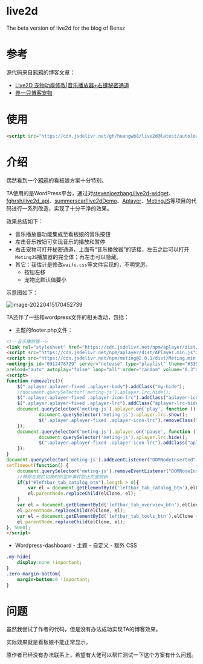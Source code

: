 # live2d
 The beta version of live2d for the blog of Bensz

# 参考

源代码来自[鸦鸦](https://crowya.com/)的博客文章：

+ [Live2D 宠物功能修改|音乐播放器+右键秘密通道](https://crowya.com/1088)
+ [养一只博客宠物](https://crowya.com/1092)

# 使用

```html
<script src="https://cdn.jsdelivr.net/gh/huangwb8/live2d@latest/autoload.js"></script> 
```

# 介绍

偶然看到一个[鸦鸦](https://crowya.com/)的看板娘方案十分特别。

TA使用的是WordPress平台，通过对[stevenjoezhang/live2d-widget](https://github.com/stevenjoezhang)、[fghrsh/live2d_api](https://github.com/fghrsh/live2d_api)、[summerscar/live2dDemo](https://github.com/summerscar/live2dDemo)、[Aplayer](https://github.com/DIYgod/APlayer)、[MetingJS](https://github.com/metowolf/MetingJS)等项目的代码进行一系列改造，实现了十分干净的效果。

效果总结如下：

+ 音乐播放器功能集成至看板娘的音乐按钮
+ 左击音乐按钮可实现音乐的播放和暂停
+ 右击宠物可打开秘密通道，上面有“音乐播放器”的链接，左击之后可以打开`MetingJS`播放器的完全体；再左击可以隐藏。
+ 其它：我估计是修改`waifu.css`等文件实现的，不明觉厉。
  + 按钮左移
  + 宠物比默认值要小

示意图如下：

![image-20220415170452739](https://chevereto2.hwb0307.top:7500/images/2022/04/15/image-20220415170452739.png)

TA还作了一些和wordpress文件的相关改动，包括：

+ 主题的footer.php文件：

```HTML
<!--音乐播放器-->
<link rel="stylesheet" href="https://cdn.jsdelivr.net/npm/aplayer/dist/APlayer.min.css">
<script src="https://cdn.jsdelivr.net/npm/aplayer/dist/APlayer.min.js"></script>
<script src="https://cdn.jsdelivr.net/npm/meting@2.0.1/dist/Meting.min.js"></script>
<meting-js id="6912478729" server="netease" type="playlist" theme="#339981" fixed="true"
preload="auto" autoplay="false" loop="all" order="random" volume="0.3"></meting-js>
<script>
function removelrc(){
	$(".aplayer.aplayer-fixed .aplayer-body").addClass("my-hide");
	//document.querySelector('meting-js').aplayer.lrc.hide();
	$(".aplayer.aplayer-fixed .aplayer-icon-lrc").addClass("aplayer-icon-lrc-inactivity");
	$(".aplayer.aplayer-fixed .aplayer-lrc").addClass("aplayer-lrc-hide");
	document.querySelector('meting-js').aplayer.on('play', function () {
    		document.querySelector('meting-js').aplayer.lrc.show();
    		$(".aplayer.aplayer-fixed .aplayer-icon-lrc").removeClass("aplayer-icon-lrc-inactivity");
	});
	document.querySelector('meting-js').aplayer.on('pause', function () {
    		document.querySelector('meting-js').aplayer.lrc.hide();
    		$(".aplayer.aplayer-fixed .aplayer-icon-lrc").addClass("aplayer-icon-lrc-inactivity");
	});
}
document.querySelector('meting-js').addEventListener("DOMNodeInserted",removelrc);
setTimeout(function() {
	document.querySelector('meting-js').removeEventListener("DOMNodeInserted",removelrc);
	//移除左侧栏切换时的监听事件防止页面刷新
	if($("#leftbar_tab_catalog_btn").length > 0){
		var el = document.getElementById('leftbar_tab_catalog_btn'),elClone = el.cloneNode(true);
		el.parentNode.replaceChild(elClone, el);
	}
	var el = document.getElementById('leftbar_tab_overview_btn'),elClone = el.cloneNode(true);
	el.parentNode.replaceChild(elClone, el);
	var el = document.getElementById('leftbar_tab_tools_btn'),elClone = el.cloneNode(true);
	el.parentNode.replaceChild(elClone, el);
}, 5000);
</script>
```

+ Wordpress-dashboard - 主题 - 自定义 - 额外 CSS

```css
.my-hide{
	display:none !important;
}
.zero-margin-bottom{
	margin-bottom:0 !important;
}
```

# 问题

虽然我尝试了作者的代码，但是没有办法成功实现TA的博客效果。

实际效果就是看板娘不能正常显示。

原作者已经没有办法联系上，希望有大佬可以帮忙测试一下这个方案有什么问题。

